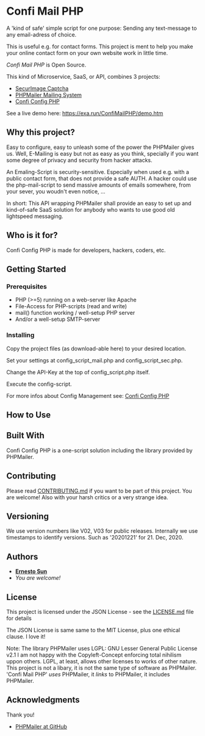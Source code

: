 # Confi Mail PHP

A 'kind of safe' simple script for one purpose: 
Sending any text-message to any email-adress of choice.

This is useful e.g. for contact forms. This project is ment to help you make your online contact form on your own website work in little time.

*Confi Mail PHP* is Open Source.

This kind of Microservice, SaaS, or API, combines 3 projects:

* [SecurImage Captcha](https://www.phpcaptcha.org/)
* [PHPMailer Mailing System](https://github.com/PHPMailer/PHPMailer) 
* [Confi Config PHP](https://github.com/ernesto-sun/ConfiConfigPHP) 

See a live demo here: https://exa.run/ConfiMailPHP/demo.htm


## Why this project?

Easy to configure, easy to unleash some of the power the PHPMailer
gives us. Well, E-Mailing is easy but not as easy as you think, specially
if you want some degree of privacy and security from hacker attacks. 

An Emaling-Script is security-sensitive. Especially when used e.g. with a 
public contact form, that does not provide a safe AUTH. A hacker could
use the php-mail-script to send massive amounts of emails somewhere, from 
your sever, you woudn't even notice, ...

In short: This API wrapping PHPMailer shall provide an easy to set up and
kind-of-safe SaaS solution for anybody who wants to use good old lightspeed
messaging. 


## Who is it for?

Confi Config PHP is made for developers, hackers, coders, etc. 

## Getting Started

### Prerequisites

* PHP (>=5) running on a web-server like Apache
* File-Access for PHP-scripts (read and write)
* mail() function working / well-setup PHP server
* And/or a well-setup SMTP-server 


### Installing

Copy the project files (as download-able here) to your desired location.

Set your settings at config_script_mail.php and config_script_sec.php.

Change the API-Key at the top of config_script.php itself.

Execute the config-script. 

For more infos about Config Management see: [Confi Config PHP](https://github.com/ernesto-sun/ConfiConfigPHP) 


## How to Use 


## Built With

Confi Config PHP is a one-script solution including the library provided 
by PHPMailer. 


## Contributing

Please read [CONTRIBUTING.md](CONTRIBUTING.md) if you want to be part of this project. 
You are welcome! Also with your harsh critics or a very strange idea.  


## Versioning

We use version numbers like V02, V03 for public releases. Internally we use
timestamps to identify versions. Such as '20201221' for 21. Dec, 2020. 


## Authors

* **[Ernesto Sun](http://ernesto-sun.com)** 
* *You are welcome!*


## License

This project is licensed under the JSON License - see the [LICENSE.md](LICENSE.md) file for details

The JSON License is same same to the MIT License, plus one ethical clause. I love it!

Note: The library PHPMailer uses LGPL: GNU Lesser General Public License v2.1
I am not happy with the Copyleft-Concept enforcing total nihilism uppon others.
LGPL, at least, allows other licenses to works of other nature. This project is 
not a libary, it is not the same type of software as PHPMailer. 'Confi Mail PHP' 
*uses* PHPMailer, it *links* to PHPMailer, it includes PHPMailer.


## Acknowledgments

Thank you!

* [PHPMailer at GitHub](https://github.com/PHPMailer/PHPMailer)



